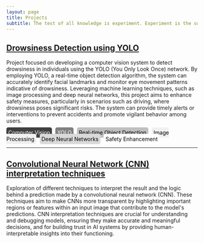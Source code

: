 ```yaml
---
layout: page
title: Projects
subtitle: The test of all knowledge is experiment. Experiment is the sole judge of scientific 'truth'
---
```


## [Drowsiness Detection using YOLO](https://github.com/franciscomesquitaAI/Drowsiness-Detection)

Project focused on developing a computer vision system to detect drowsiness in individuals using the YOLO (You Only Look Once) network. By employing YOLO, a real-time object detection algorithm, the system can accurately identify facial landmarks and monitor eye movement patterns indicative of drowsiness. Leveraging machine learning techniques, such as image processing and deep neural networks, this project aims to enhance safety measures, particularly in scenarios such as driving, where drowsiness poses significant risks. The system can provide timely alerts or interventions to prevent accidents and promote vigilant behavior among users.

<span style="background-color: #404040; color: white; padding: 5px; border-radius: 5px; margin-right: 5px;">Computer Vision</span>
<span style="background-color: #808080; color: white; padding: 5px; border-radius: 5px; margin-right: 5px;">YOLO</span>
<span style="background-color: #BFBFBF; color: black; padding: 5px; border-radius: 5px; margin-right: 5px;">Real-time Object Detection</span>
<span style="background-color: #F0F0F0; color: black; padding: 5px; border-radius: 5px; margin-right: 5px;">Image Processing</span>
<span style="background-color: #D9D9D9; color: black; padding: 5px; border-radius: 5px; margin-right: 5px;">Deep Neural Networks</span>
<span style="background-color: #FFFFFF; color: black; padding: 5px; border-radius: 5px; margin-right: 5px;">Safety Enhancement</span>

---

## [Convolutional Neural Network (CNN) interpretation techniques](https://github.com/franciscomesquitaAI/CNN-Interpretation)

Exploration of different techniques to interpret the result and the logic behind a prediction made by a convolutional neural network (CNN). These techniques aim to make CNNs more transparent by highlighting important regions or features within an input image that contribute to the model's predictions. CNN interpretation techniques are crucial for understanding and debugging models, ensuring they make accurate and meaningful decisions, and for building trust in AI systems by providing human-interpretable insights into their functioning.
